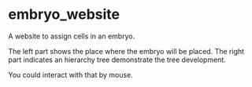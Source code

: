 # embryo_website
A website to assign cells in an embryo.

The left part shows the place where the embryo will be placed. 
The right part indicates an hierarchy tree demonstrate the tree development. 

You could interact with that by mouse.